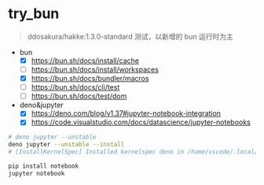 # try_bun

> ddosakura/hakke:1.3.0-standard 测试，以新增的 bun 运行时为主

- bun
  - [x] https://bun.sh/docs/install/cache
  - [ ] https://bun.sh/docs/install/workspaces
  - [x] https://bun.sh/docs/bundler/macros
  - [ ] https://bun.sh/docs/cli/test
  - [ ] https://bun.sh/docs/test/dom
- deno&jupyter
  - [x] https://deno.com/blog/v1.37#jupyter-notebook-integration
  - [x] https://code.visualstudio.com/docs/datascience/jupyter-notebooks

```bash
# deno jupyter --unstable
deno jupyter --unstable --install
# [InstallKernelSpec] Installed kernelspec deno in /home/vscode/.local/share/jupyter/kernels/deno

pip install notebook
jupyter notebook
```
